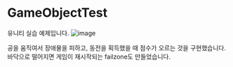 # GameObjectTest

유니티 실습 예제입니다. 
![image](https://github.com/Kimchaeeuny/GameObjectTest/assets/120534069/c14129f9-e644-4eba-b18c-43ab972aaa5e)

공을 움직여서 장애물을 피하고, 동전을 획득했을 때 점수가 오르는 것을 구현했습니다.
바닥으로 떨어지면 게임이 재시작되는 failzone도 만들었습니다. 
